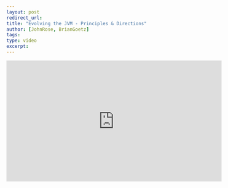 ```yaml
---
layout: post
redirect_url: 
title: "Evolving the JVM - Principles & Directions"
author: [JohnRose, BrianGoetz]
tags: 
type: video
excerpt: 
---
```

<iframe width="560" height="315" src="https://www.youtube.com/embed/VziRKd8lLug" frameborder="0" allow="accelerometer; autoplay; encrypted-media; gyroscope; picture-in-picture" allowfullscreen></iframe>

